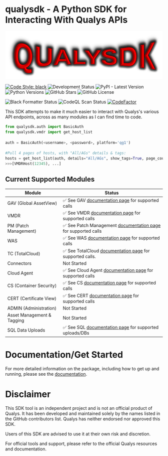 # qualysdk - A Python SDK for Interacting With Qualys APIs
![Logo](https://raw.githubusercontent.com/0x41424142/qualysdk/main/imgs/qualysdkLogo.png)

[![Code Style: black](https://img.shields.io/badge/code%20style-black-000000.svg?style=for-the-badge)](https://github.com/psf/black) ![Development Status](https://img.shields.io/badge/in%20development-8A2BE2?style=for-the-badge)  ![PyPI - Latest Version](https://img.shields.io/pypi/v/qualysdk?style=for-the-badge&logo=pypi&logoColor=yellow) ![Python Versions](https://img.shields.io/pypi/pyversions/qualysdk?style=for-the-badge&logo=python&logoColor=yellow) ![GitHub Stars](https://img.shields.io/github/stars/0x41424142/qualysdk?style=for-the-badge) ![GitHub License](https://img.shields.io/github/license/0x41424142/qualysdk?style=for-the-badge)


![Black Formatter Status](https://github.com/0x41424142/qualysdk/actions/workflows/black.yml/badge.svg?event=push) ![CodeQL Scan Status](https://github.com/0x41424142/qualysdk/actions/workflows/codeql.yml/badge.svg?branch=main) [![CodeFactor](https://www.codefactor.io/repository/github/0x41424142/qualysdk/badge)](https://www.codefactor.io/repository/github/0x41424142/qualysdk)


This SDK attempts to make it much easier to interact with Qualys's various API endpoints, across as many modules as I can find time to code.

```py
from qualysdk.auth import BasicAuth
from qualysdk.vmdr import get_host_list

auth = BasicAuth(<username>, <password>, platform='qg1')

#Pull 4 pages of hosts, with "All/AGs" details & tags:
hosts = get_host_list(auth, details="All/AGs", show_tags=True, page_count=4)
>>>[VMDRHost(12345), ...]
```

## Current Supported Modules 


|Module| Status |
|--|--|
| GAV (Global AssetView) |✅ See GAV [documentation page](https://qualysdk.jakelindsay.uk/gav/) for supported calls ||
| VMDR | ✅ See VMDR [documentation page](https://qualysdk.jakelindsay.uk/vmdr/) for supported calls |
| PM (Patch Management) | ✅ See Patch Management [documentation page](https://qualysdk.jakelindsay.uk/patch/) for supported calls |
| WAS | ✅ See WAS [documentation page](https://qualysdk.jakelindsay.uk/was/) for supported calls |
| TC (TotalCloud) | ✅ See TotalCloud [documentation page](https://qualysdk.jakelindsay.uk/totalcloud/) for supported calls. |
|Connectors | Not Started |
|Cloud Agent | ✅ See Cloud Agent [documentation page](https://qualysdk.jakelindsay.uk/cloudagent/) for supported calls |
|CS (Container Security) | ✅ See CS [documentation page](https://qualysdk.jakelindsay.uk/containersecurity/) for supported calls |
|CERT (Certificate View) | ✅ See CERT [documentation page](https://qualysdk.jakelindsay.uk/cert/) for supported calls |
|ADMIN (Administration) | Not Started |
|Asset Management & Tagging| Not Started |
| SQL Data Uploads | ✅ See SQL [documentation page](https://qualysdk.jakelindsay.uk/sql/) for supported uploads/DBs |


# Documentation/Get Started


For more detailed information on the package, including how to get up and running, please see the [documentation](https://qualysdk.jakelindsay.uk).

# Disclaimer

This SDK tool is an independent project and is not an official product of Qualys. It has been developed and maintained solely by the names listed in the GitHub contributors list. Qualys has neither endorsed nor approved this SDK.

Users of this SDK are advised to use it at their own risk and discretion.

For official tools and support, please refer to the official Qualys resources and documentation.

